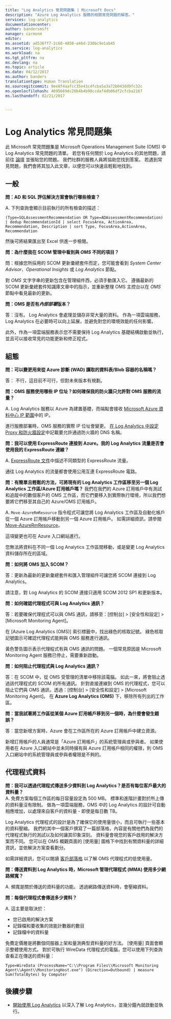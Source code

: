 ```yaml
---
title: "Log Analytics 常見問題集 | Microsoft Docs"
description: "Azure Log Analytics 服務的相關常見問題的解答。"
services: log-analytics
documentationcenter: 
author: bandersmsft
manager: carmonm
editor: 
ms.assetid: ad536ff7-2c60-4850-a46d-230bc9e1ab45
ms.service: log-analytics
ms.workload: na
ms.tgt_pltfrm: na
ms.devlang: na
ms.topic: article
ms.date: 04/12/2017
ms.author: banders
translationtype: Human Translation
ms.sourcegitcommit: 9ee8f4aafcc35e43c4fcba5a3a72b043dd9fc32c
ms.openlocfilehash: 4695669dc20b4b4b90ccdaf4db06df2cfcba2167
ms.lasthandoff: 02/21/2017


---
```

# <a name="log-analytics-faq"></a>Log Analytics 常見問題集
此 Microsoft 常見問題集是 Microsoft Operations Management Suite (OMS) 中 Log Analytics 常見問題的清單。 若您有任何關於 Log Analytics 的其他問題，請前往 [論壇](https://social.msdn.microsoft.com/Forums/azure/home?forum=opinsights) 並張貼您的問題。 我們社群的服務人員將協助您找到答案。 若遇到常見問題，我們會將其加入此文章，以便您可以快速且輕鬆地找到。

## <a name="general"></a>一般
**問：AD 和 SQL 評估解決方案會執行哪些檢查？**

A. 下列查詢會顯示目前執行的所有檢查的描述：

```
(Type=SQLAssessmentRecommendation OR Type=ADAssessmentRecommendation) | dedup RecommendationId | select FocusArea, ActionArea, Recommendation, Description | sort Type, FocusArea,ActionArea, Recommendation
```

然後可將結果匯出至 Excel 供進一步檢閱。

**問：為什麼我在 SCOM 管理中看到與 *OMS* 不同的項目？**

問：根據您所採用的 SCOM 更新彙總套件而定，您可能會看到 *System Center Advisor*、*Operational Insights* 或 *Log Analytics* 節點。

對 *OMS* 文字字串的更新包含在管理組件西，必須手動匯入它。 遵循最新的 SCOM 更新彙總套件知識庫文章中的指示，並重新整理 OMS 主控台以在 *OMS* 節點中看見最新的更新。

**問：OMS 是否有*內部部署*版本？**

答：沒有。 Log Analytics 會處理並儲存非常大量的資料。 作為一項雲端服務，Log Analytics 在必要時可以向上延展，並避免對您的環境效能的任何影響。

此外，作為一項雲端服務表示您不需要保持 Log Analytics 基礎結構啟動並執行，並且可以接收常見的功能更新和修正程式。

## <a name="configuration"></a>組態
**問：可以變更用來從 Azure 診斷 (WAD) 讀取的資料表/Blob 容器的名稱嗎？**  

答：    不行，這目前不可行，但對未來版本有規劃。

**問：OMS 服務使用哪些 IP 位址？如何確保我的防火牆只允許對 OMS 服務的流量？**  

A. Log Analytics 服務以 Azure 為建置基礎，而端點會接收 [Microsoft Azure 資料中心 IP 範圍](http://www.microsoft.com/download/details.aspx?id=41653)中的 IP。

進行服務部署時，OMS 服務的實際 IP 位址會變更。 [在 Log Analytics 中設定 Proxy 和防火牆設定](log-analytics-proxy-firewall.md)中記載要允許通過防火牆的 DNS 名稱。

**問：我可以使用 ExpressRoute 連接到 Azure。我的 Log Analytics 流量是否會使用我的 ExpressRoute 連線？**  

A. [ExpressRoute 文件](../expressroute/expressroute-faqs.md#supported-services)中描述不同類型的 ExpressRoute 流量。

通往 Log Analytics 的流量都會使用公用互連 ExpressRoute 電路。

**問：有簡單且輕鬆的方法，可將現有的 Log Analytics 工作區移至另一個 Log Analytics 工作區/Azure 訂用帳戶嗎？**  我們在我們的 Azure 訂用帳戶中有測試和追蹤中的數個客戶的 OMS 工作區，而它們要移入到實際執行環境，所以我們想要將它們移至其自己的 Azure/OMS 訂用帳戶。  

A. `Move-AzureRmResource` 指令程式可讓您將 Log Analytics 工作區及自動化帳戶從一個 Azure 訂用帳戶移動到另一個 Azure 訂用帳戶。 如需詳細資訊，請參閱 [Move-AzureRmResource](http://msdn.microsoft.com/library/mt652516.aspx)。

這項變更也可在 Azure 入口網站進行。

您無法將資料在不同一個 Log Analytics 工作區間移動，或是變更 Log Analytics 資料儲存所在的區域。

**問：如何將 OMS 加入 SCOM？**

答：更新為最新的更新彙總套件和匯入管理組件可讓您將 SCOM 連接到 Log Analytics。

請注意，對 Log Analytics 的 SCOM 連接只適用 SCOM 2012 SP1 和更新版本。

**問：如何確認代理程式可與 Log Analytics 通訊？**

答：若要確保代理程式可以與 OMS 通訊，請移至：[控制台] > [安全性和設定] > [Microsoft Monitoring Agent]。

在 [Azure Log Analytics (OMS)]  索引標籤中，找出綠色的核取記號。 綠色核取記號圖示可確認代理程式能夠與 OMS 服務進行通訊。

黃色警告圖示表示代理程式有與 OMS 通訊的問題。 一個常見原因是 Microsoft Monitoring Agent 服務已停止，需要重新啟動。

**問：如何阻止代理程式與 Log Analytics 通訊？**

答：在 SCOM 中，從 OMS 受管理的清單中移除該電腦。 如此一來，將會阻止透過該代理程式的 SCOM 的所有通訊。 針對直接連線到 OMS 的代理程式，您可以阻止它們與 OMS 通訊，透過：[控制台] > [安全性和設定] > [Microsoft Monitoring Agent]。
在 **Azure Log Analytics (OMS)** 下，移除所有列出的工作區。

**問︰當我試著將工作區從某個 Azure 訂用帳戶移到另一個時，為什麼會發生錯誤？**

答︰當您新增方案時，Azure 會在工作區所在的 Azure 訂用帳戶中建立資源。

新增訂用帳戶的人員通常是「Azure 訂用帳戶」的系統管理員或參與者。 如果使用者在 Azure 入口網站中並未同時擁有與 Azure 訂用帳戶相同的權限，則 OMS 入口網站中的系統管理員或參與者權限是不夠的。


## <a name="agent-data"></a>代理程式資料
**問：我可以透過代理程式傳送多少資料到 Log Analytics？是否有每位客戶最大的資料量？**  
A. 免費方案每個工作區的每日容量設定為 500 MB。 標準和進階計畫對於所上傳的資料量沒有限制。 做為一項雲端服務，OMS 中的 Log Analytics 的設計可自動相應增加，以處理來自客戶的資料量 - 即使是每日數 TB。

Log Analytics 代理程式的設計是為了確保它的使用量很小，而且可執行一些基本的資料壓縮。 我們的其中一個客戶撰寫了一篇部落格，內容是有關他們為我們的代理程式執行的測試以及如何讓其印象深刻。 資料量會視您的客戶啟用的解決方案而不同。 您可以在 OMS 概觀頁面的 [使用量]  圖格下中找到有關資料量的詳細資訊，並依解決方案查看劃分。

如需詳細資訊，您可以閱讀 [客戶部落格](http://thoughtsonopsmgr.blogspot.com/2015/09/one-small-footprint-for-server-one.html) 以了解 OMS 代理程式的低使用量。

**問：傳送資料到 Log Analytics 時，Microsoft 管理代理程式 (MMA) 使用多少網路頻寬？**

A. 頻寬是關於傳送的資料量的功能。 透過網路傳送資料時，會壓縮資料。

**問：每個代理程式會傳送多少資料？**

A. 這主要是取決於：

* 您已啟用的解決方案
* 記錄檔和要收集的效能計數器的數目
* 記錄檔中的資料量

免費定價層是將數個伺服器上架和量測典型資料量的好方法。 [使用量]  頁面會顯示整體使用方式。
對於可執行 WireData 代理程式的電腦，您可以使用下列查詢查看正在傳送的資料量：

```
Type=WireData (ProcessName="C:\\Program Files\\Microsoft Monitoring Agent\\Agent\\MonitoringHost.exe") (Direction=Outbound) | measure Sum(TotalBytes) by Computer
```



## <a name="next-steps"></a>後續步驟
* [開始使用 Log Analytics](log-analytics-get-started.md) 以深入了解 Log Analytics，並幾分鐘內就啟動並執行。

